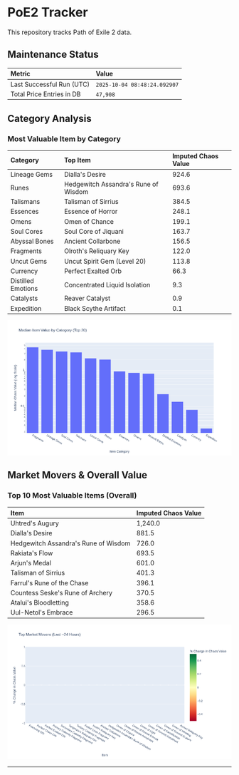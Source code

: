 # PoE2 Tracker

This repository tracks Path of Exile 2 data.

## Maintenance Status

<!-- START_MAINTENANCE -->
| Metric | Value |
|:---|:---|
| Last Successful Run (UTC) | `2025-10-04 08:48:24.092907` |
| Total Price Entries in DB | `47,908` |

<!-- END_MAINTENANCE -->

## Category Analysis

<!-- START_CATEGORY_ANALYSIS -->
### Most Valuable Item by Category
| Category | Top Item | Imputed Chaos Value |
| :--- | :--- | :--- |
| Lineage Gems | Dialla's Desire | 924.6 |
| Runes | Hedgewitch Assandra's Rune of Wisdom | 693.6 |
| Talismans | Talisman of Sirrius | 384.5 |
| Essences | Essence of Horror | 248.1 |
| Omens | Omen of Chance | 199.1 |
| Soul Cores | Soul Core of Jiquani | 163.7 |
| Abyssal Bones | Ancient Collarbone | 156.5 |
| Fragments | Olroth's Reliquary Key | 122.0 |
| Uncut Gems | Uncut Spirit Gem (Level 20) | 113.8 |
| Currency | Perfect Exalted Orb | 66.3 |
| Distilled Emotions | Concentrated Liquid Isolation | 9.3 |
| Catalysts | Reaver Catalyst | 0.9 |
| Expedition | Black Scythe Artifact | 0.1 |


![Category Analysis Chart](charts/category_analysis.png)
<!-- END_ANALYSIS -->

## Market Movers & Overall Value

<!-- START_ANALYSIS -->
### Top 10 Most Valuable Items (Overall)
| Item | Imputed Chaos Value |
| :--- | :--- |
| Uhtred's Augury | 1,240.0 |
| Dialla's Desire | 881.5 |
| Hedgewitch Assandra's Rune of Wisdom | 726.0 |
| Rakiata's Flow | 693.5 |
| Arjun's Medal | 601.0 |
| Talisman of Sirrius | 401.3 |
| Farrul's Rune of the Chase | 396.1 |
| Countess Seske's Rune of Archery | 370.5 |
| Atalui's Bloodletting | 358.6 |
| Uul-Netol's Embrace | 296.5 |


![Market Movers Chart](charts/market_movers.png)
<!-- END_ANALYSIS -->

---
